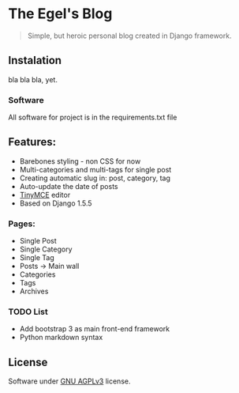 # The Egel's Blog
> Simple, but heroic personal blog created in Django framework.


## Instalation
bla bla bla, yet.

### Software
All software for project is in the requirements.txt file


## Features:
  - Barebones styling - non CSS for now
  - Multi-categories and multi-tags for single post
  - Creating automatic slug in: post, category, tag
  - Auto-update the date of posts
  - [TinyMCE][1] editor
  - Based on Django 1.5.5

### Pages:
  - Single Post
  - Single Category
  - Single Tag
  - Posts -> Main wall
  - Categories
  - Tags
  - Archives

### TODO List
  - Add bootstrap 3 as main front-end framework
  - Python markdown syntax


## License
Software under [GNU AGPLv3](http://www.gnu.org/licenses/agpl-3.0.html) license.



  [1]: https://github.com/aljosa/django-tinymce
